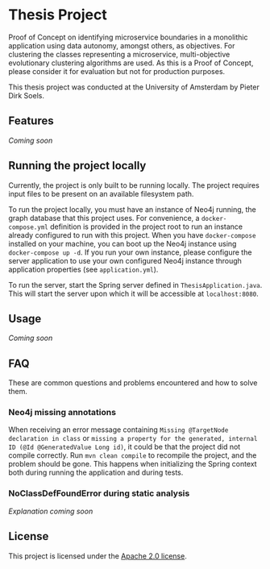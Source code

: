 # Thesis Project

Proof of Concept on identifying microservice boundaries in a monolithic application using data autonomy, amongst others,
as objectives. For clustering the classes representing a microservice, multi-objective evolutionary clustering
algorithms are used. As this is a Proof of Concept, please consider it for evaluation but not for production purposes.

This thesis project was conducted at the University of Amsterdam by Pieter Dirk Soels.

## Features

_Coming soon_

## Running the project locally

Currently, the project is only built to be running locally. The project requires input files to be present on an
available filesystem path.

To run the project locally, you must have an instance of Neo4j running, the graph database that this project uses. For
convenience, a `docker-compose.yml` definition is provided in the project root to run an instance already configured to
run with this project. When you have `docker-compose` installed on your machine, you can boot up the Neo4j instance
using `docker-compose up -d`. If you run your own instance, please configure the server application to use your own
configured Neo4j instance through application properties (see `application.yml`).

To run the server, start the Spring server defined in `ThesisApplication.java`. This will start the server upon which it
will be accessible at `localhost:8080`.

## Usage

_Coming soon_

## FAQ

These are common questions and problems encountered and how to solve them.

### Neo4j missing annotations

When receiving an error message containing `Missing @TargetNode declaration in class`
or `missing a property for the generated, internal ID (@Id @GeneratedValue Long id)`, it could be that the project did
not compile correctly. Run `mvn clean compile` to recompile the project, and the problem should be gone. This happens
when initializing the Spring context both during running the application and during tests.

### NoClassDefFoundError during static analysis

_Explanation coming soon_

## License

This project is licensed under the [Apache 2.0 license](LICENSE.txt).